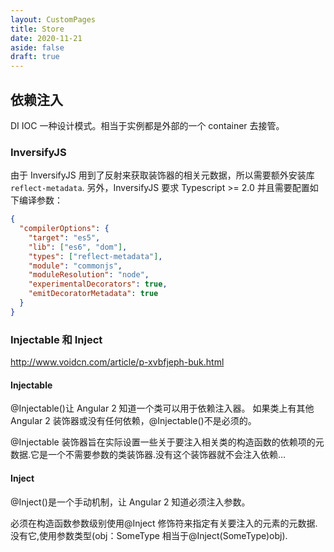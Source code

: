 ```yaml
---
layout: CustomPages
title: Store
date: 2020-11-21
aside: false
draft: true
---
```


## 依赖注入

DI IOC 一种设计模式。相当于实例都是外部的一个 container 去接管。

### InversifyJS

由于 InversifyJS 用到了反射来获取装饰器的相关元数据，所以需要额外安装库 `reflect-metadata`. 另外，InversifyJS 要求 Typescript >= 2.0 并且需要配置如下编译参数：

```json
{
  "compilerOptions": {
    "target": "es5",
    "lib": ["es6", "dom"],
    "types": ["reflect-metadata"],
    "module": "commonjs",
    "moduleResolution": "node",
    "experimentalDecorators": true,
    "emitDecoratorMetadata": true
  }
}
```

### Injectable 和 Inject

http://www.voidcn.com/article/p-xvbfjeph-buk.html

#### Injectable

@Injectable()让 Angular 2 知道一个类可以用于依赖注入器。 如果类上有其他 Angular 2 装饰器或没有任何依赖，@Injectable()不是必须的。

@Injectable 装饰器旨在实际设置一些关于要注入相关类的构造函数的依赖项的元数据.它是一个不需要参数的类装饰器.没有这个装饰器就不会注入依赖…

#### Inject

@Inject()是一个手动机制，让 Angular 2 知道必须注入参数。

必须在构造函数参数级别使用@Inject 修饰符来指定有关要注入的元素的元数据.没有它,使用参数类型(obj：SomeType 相当于@Inject(SomeType)obj).
